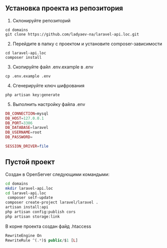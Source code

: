 ## Установка проекта из репозитория
1. Склонируйте репозиторий
```shell
cd domains
git clone https://github.com/ladyaev-na/laravel-api.loc.git
```
2. Перейдите в папку с проектом и установите composer-зависимости
```shell
cd laravel-api.loc
composer install
```
3. Скопируйте файл .env.example в .env
```shell
cp .env.example .env
```
4. Сгенерируйте ключ шифрования
```shell
php artisan key:generate
```
5. Выполнить настройку файла .env
```php
DB_CONNECTION=mysql
DB_HOST=127.0.0.1
DB_PORT=3306
DB_DATABASE=laravel
DB_USERNAME=root
DB_PASSWORD=

SESSION_DRIVER=file
```

## Пустой проект 
Создан в OpenServer следующими командыми:

```sh
cd domains
mkdir laravel-api.loc
cd laravel-api.loc
 composer self-update
composer create-project laravel/laravel .
artisan install:api
php artisan config:publish cors
php artisan storage:link
```
В корне проекта создан файд .htaccess
```php
RewriteEngine On
RewriteRule ^(.*)$ public/$1 [L]
```
